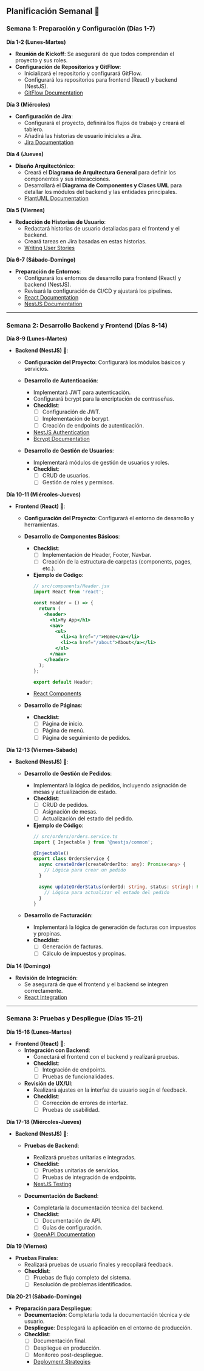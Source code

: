 ## Planificación Semanal 📅

### **Semana 1: Preparación y Configuración (Días 1-7)**

**Día 1-2 (Lunes-Martes)**
- **Reunión de Kickoff**: Se asegurará de que todos comprendan el proyecto y sus roles.
- **Configuración de Repositorios y GitFlow**:
  - Inicializará el repositorio y configurará GitFlow.
  - Configurará los repositorios para frontend (React) y backend (NestJS).
  - [GitFlow Documentation](https://www.atlassian.com/git/tutorials/gitflow-flow)

**Día 3 (Miércoles)**
- **Configuración de Jira**:
  - Configurará el proyecto, definirá los flujos de trabajo y creará el tablero.
  - Añadirá las historias de usuario iniciales a Jira.
  - [Jira Documentation](https://support.atlassian.com/jira-software-cloud/docs/what-is-jira-software/)

**Día 4 (Jueves)**
- **Diseño Arquitectónico**:
  - Creará el **Diagrama de Arquitectura General** para definir los componentes y sus interacciones.
  - Desarrollará el **Diagrama de Componentes y Clases UML** para detallar los módulos del backend y las entidades principales.
  - [PlantUML Documentation](http://plantuml.com/)

**Día 5 (Viernes)**
- **Redacción de Historias de Usuario**:
  - Redactará historias de usuario detalladas para el frontend y el backend.
  - Creará tareas en Jira basadas en estas historias.
  - [Writing User Stories](https://www.atlassian.com/agile/user-stories)

**Día 6-7 (Sábado-Domingo)**
- **Preparación de Entornos**:
  - Configurará los entornos de desarrollo para frontend (React) y backend (NestJS).
  - Revisará la configuración de CI/CD y ajustará los pipelines.
  - [React Documentation](https://reactjs.org/docs/getting-started.html)
  - [NestJS Documentation](https://docs.nestjs.com/)

---

### **Semana 2: Desarrollo Backend y Frontend (Días 8-14)**

**Día 8-9 (Lunes-Martes)**
- **Backend (NestJS) 🚀**:
  - **Configuración del Proyecto**: Configurará los módulos básicos y servicios.
  - **Desarrollo de Autenticación**:
    - Implementará JWT para autenticación.
    - Configurará bcrypt para la encriptación de contraseñas.
    - **Checklist**:
      - [ ] Configuración de JWT.
      - [ ] Implementación de bcrypt.
      - [ ] Creación de endpoints de autenticación.
    - [NestJS Authentication](https://docs.nestjs.com/security/authentication)
    - [Bcrypt Documentation](https://github.com/dcodeIO/bcrypt.js)

  - **Desarrollo de Gestión de Usuarios**:
    - Implementará módulos de gestión de usuarios y roles.
    - **Checklist**:
      - [ ] CRUD de usuarios.
      - [ ] Gestión de roles y permisos.

**Día 10-11 (Miércoles-Jueves)**
- **Frontend (React) 🌟**:
  - **Configuración del Proyecto**: Configurará el entorno de desarrollo y herramientas.
  - **Desarrollo de Componentes Básicos**:
    - **Checklist**:
      - [ ] Implementación de Header, Footer, Navbar.
      - [ ] Creación de la estructura de carpetas (components, pages, etc.).
    - **Ejemplo de Código**:
      ```jsx
      // src/components/Header.jsx
      import React from 'react';

      const Header = () => {
        return (
          <header>
            <h1>My App</h1>
            <nav>
              <ul>
                <li><a href="/">Home</a></li>
                <li><a href="/about">About</a></li>
              </ul>
            </nav>
          </header>
        );
      };

      export default Header;
      ```
    - [React Components](https://reactjs.org/docs/components-and-props.html)

  - **Desarrollo de Páginas**:
    - **Checklist**:
      - [ ] Página de inicio.
      - [ ] Página de menú.
      - [ ] Página de seguimiento de pedidos.

**Día 12-13 (Viernes-Sábado)**
- **Backend (NestJS) 🚀**:
  - **Desarrollo de Gestión de Pedidos**:
    - Implementará la lógica de pedidos, incluyendo asignación de mesas y actualización de estado.
    - **Checklist**:
      - [ ] CRUD de pedidos.
      - [ ] Asignación de mesas.
      - [ ] Actualización del estado del pedido.
    - **Ejemplo de Código**:
      ```typescript
      // src/orders/orders.service.ts
      import { Injectable } from '@nestjs/common';

      @Injectable()
      export class OrdersService {
        async createOrder(createOrderDto: any): Promise<any> {
          // Lógica para crear un pedido
        }

        async updateOrderStatus(orderId: string, status: string): Promise<any> {
          // Lógica para actualizar el estado del pedido
        }
      }
      ```

  - **Desarrollo de Facturación**:
    - Implementará la lógica de generación de facturas con impuestos y propinas.
    - **Checklist**:
      - [ ] Generación de facturas.
      - [ ] Cálculo de impuestos y propinas.

**Día 14 (Domingo)**
- **Revisión de Integración**:
  - Se asegurará de que el frontend y el backend se integren correctamente.
  - [React Integration](https://reactjs.org/docs/faq-ajax.html)

---

### **Semana 3: Pruebas y Despliegue (Días 15-21)**

**Día 15-16 (Lunes-Martes)**
- **Frontend (React) 🌟**:
  - **Integración con Backend**:
    - Conectará el frontend con el backend y realizará pruebas.
    - **Checklist**:
      - [ ] Integración de endpoints.
      - [ ] Pruebas de funcionalidades.
  - **Revisión de UX/UI**:
    - Realizará ajustes en la interfaz de usuario según el feedback.
    - **Checklist**:
      - [ ] Corrección de errores de interfaz.
      - [ ] Pruebas de usabilidad.

**Día 17-18 (Miércoles-Jueves)**
- **Backend (NestJS) 🚀**:
  - **Pruebas de Backend**:
    - Realizará pruebas unitarias e integradas.
    - **Checklist**:
      - [ ] Pruebas unitarias de servicios.
      - [ ] Pruebas de integración de endpoints.
    - [NestJS Testing](https://docs.nestjs.com/fundamentals/testing)
  
  - **Documentación de Backend**:
    - Completaría la documentación técnica del backend.
    - **Checklist**:
      - [ ] Documentación de API.
      - [ ] Guías de configuración.
    - [OpenAPI Documentation](https://swagger.io/docs/specification/about/)

**Día 19 (Viernes)**
- **Pruebas Finales**:
  - Realizará pruebas de usuario finales y recopilará feedback.
  - **Checklist**:
    - [ ] Pruebas de flujo completo del sistema.
    - [ ] Resolución de problemas identificados.

**Día 20-21 (Sábado-Domingo)**
- **Preparación para Despliegue**:
  - **Documentación**: Completaría toda la documentación técnica y de usuario.
  - **Despliegue**: Desplegará la aplicación en el entorno de producción.
  - **Checklist**:
    - [ ] Documentación final.
    - [ ] Despliegue en producción.
    - [ ] Monitoreo post-despliegue.
    - [Deployment Strategies](https://www.atlassian.com/continuous-delivery/deployment-strategies)